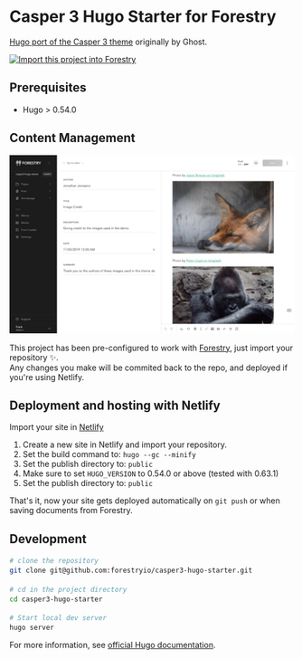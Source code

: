 # Casper 3 Hugo Starter for Forestry

[Hugo port of the Casper 3 theme](https://github.com/jonathanjanssens/hugo-casper3) originally by Ghost.

<a href="https://app.forestry.io/quick-start?repo=forestryio/casper3-hugo-starter&engine=hugo&version=0.63.1">
    <img alt="Import this project into Forestry" src="https://assets.forestry.io/import-to-forestryK.svg" />
</a>

## Prerequisites

- Hugo > 0.54.0

## Content Management

![Forestry user interface](static/images/hugo-casper3-forestry.jpg)

This project has been pre-configured to work with [Forestry](https://forestry.io), just import your repository ✨. \
Any changes you make will be commited back to the repo, and deployed if you're using Netlify.

## Deployment and hosting with Netlify

Import your site in [Netlify](https://netlify.com)

1. Create a new site in Netlify and import your repository.
2. Set the build command to: `hugo --gc --minify`
3. Set the publish directory to: `public`
4. Make sure to set `HUGO_VERSION` to 0.54.0 or above (tested with 0.63.1)
3. Set the publish directory to: `public`

That's it, now your site gets deployed automatically on `git push` or when saving documents from Forestry.

## Development

```bash
# clone the repository
git clone git@github.com:forestryio/casper3-hugo-starter.git

# cd in the project directory
cd casper3-hugo-starter

# Start local dev server
hugo server
```

For more information, see [official Hugo documentation](https://gohugo.io/getting-started/).
